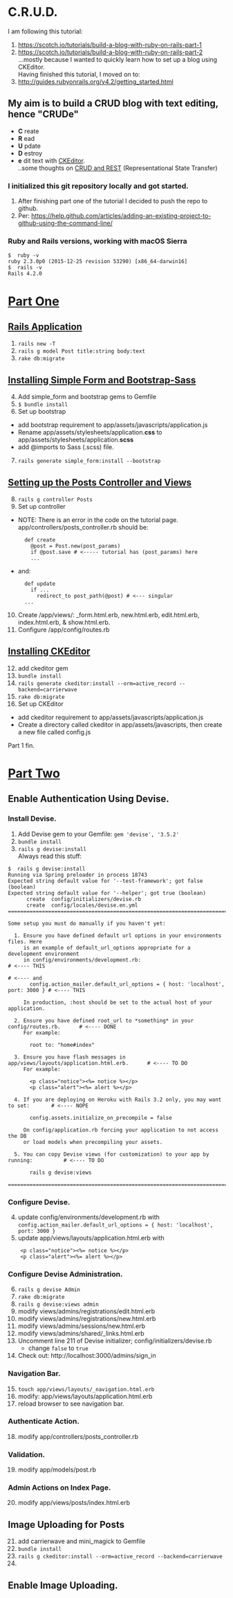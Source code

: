 # C.R.U.D.
I am following this tutorial:
1. https://scotch.io/tutorials/build-a-blog-with-ruby-on-rails-part-1  
2. https://scotch.io/tutorials/build-a-blog-with-ruby-on-rails-part-2  
...mostly because I wanted to quickly learn how to set up a blog using CKEditor.  
Having finished this tutorial, I moved on to:  
3. http://guides.rubyonrails.org/v4.2/getting_started.html

## My aim is to build a CRUD blog with text editing, hence "CRUDe"
 - **C** reate
 - **R** ead
 - **U** pdate
 - **D** estroy
 - **e** dit text with [CKEditor](http://www.rubydoc.info/gems/ckeditor/4.2.0).  
..some thoughts on [CRUD and REST](https://softwareengineering.stackexchange.com/questions/120716/difference-between-rest-and-crud) (Representational State Transfer)  

### I initialized this git repository locally and got started.
1. After finishing part one of the tutorial I decided to push the repo to github.
2. Per: https://help.github.com/articles/adding-an-existing-project-to-github-using-the-command-line/

### Ruby and Rails versions, working with macOS Sierra
```
$  ruby -v
ruby 2.3.0p0 (2015-12-25 revision 53290) [x86_64-darwin16]
$  rails -v
Rails 4.2.0
```
# [Part One](https://scotch.io/tutorials/build-a-blog-with-ruby-on-rails-part-1)

## [Rails Application](https://scotch.io/tutorials/build-a-blog-with-ruby-on-rails-part-1#toc-rails-application)
1. `rails new -T`  
2. `rails g model Post title:string body:text`  
3. `rake db:migrate`  
## [Installing Simple Form and Bootstrap-Sass](https://scotch.io/tutorials/build-a-blog-with-ruby-on-rails-part-1#toc-installing-simple-form-and-bootstrap-sass)
4. Add simple_form and bootstrap gems to Gemfile  
5. `$ bundle install`  
6. Set up bootstrap  
  - add bootstrap requirement to app/assets/javascripts/application.js  
  - Rename app/assets/stylesheets/application.**css** to  
           app/assets/stylesheets/application.**scss**
  - add @imports to Sass (.scss) file.
7. `rails generate simple_form:install --bootstrap`  
## [Setting up the Posts Controller and Views](https://scotch.io/tutorials/build-a-blog-with-ruby-on-rails-part-1#toc-setting-up-the-posts-controller-and-views)
8. `rails g controller Posts`  
9. Set up controller  
  - NOTE: There is an error in the code on the tutorial page.  
    app/controllers/posts_controller.rb should be:
    ```
      def create
        @post = Post.new(post_params)
        if @post.save # <----- tutorial has (post_params) here
        ...
    ```
  - and:
    ```
      def update
        if ...
          redirect_to post_path(@post) # <--- singular
      ...
    ```
10. Create /app/views/: \_form.html.erb, new.html.erb, edit.html.erb, index.html.erb, & show.html.erb.
11. Configure /app/config/routes.rb  
## [Installing   CKEditor](https://scotch.io/tutorials/build-a-blog-with-ruby-on-rails-part-1#toc-installing-ckeditor)
12. add ckeditor gem  
13. `bundle install`  
14. `rails generate ckeditor:install --orm=active_record --backend=carrierwave`  
15. `rake db:migrate`  
16. Set up CKEditor
  - add ckeditor requirement to app/assets/javascripts/application.js  
  - Create a directory called ckeditor in app/assets/javascripts, then create a new file called config.js

Part 1 fin.

# [Part Two](https://scotch.io/tutorials/build-a-blog-with-ruby-on-rails-part-2 )
## Enable Authentication Using Devise.
### Install Devise.
1. Add Devise gem to your Gemfile: `gem 'devise', '3.5.2'`  
2. `bundle install`  
3. `rails g devise:install`  
Always read this stuff:  
```
$  rails g devise:install
Running via Spring preloader in process 18743
Expected string default value for '--test-framework'; got false (boolean)
Expected string default value for '--helper'; got true (boolean)
      create  config/initializers/devise.rb
      create  config/locales/devise.en.yml
===============================================================================

Some setup you must do manually if you haven't yet:

  1. Ensure you have defined default url options in your environments files. Here
     is an example of default_url_options appropriate for a development environment
     in config/environments/development.rb:                                         # <---- THIS
                                                                                    # <---- and
       config.action_mailer.default_url_options = { host: 'localhost', port: 3000 } # <---- THIS

     In production, :host should be set to the actual host of your application.

  2. Ensure you have defined root_url to *something* in your config/routes.rb.      # <---- DONE
     For example:

       root to: "home#index"

  3. Ensure you have flash messages in app/views/layouts/application.html.erb.      # <---- TO DO
     For example:

       <p class="notice"><%= notice %></p>
       <p class="alert"><%= alert %></p>

  4. If you are deploying on Heroku with Rails 3.2 only, you may want to set:       # <---- NOPE

       config.assets.initialize_on_precompile = false

     On config/application.rb forcing your application to not access the DB
     or load models when precompiling your assets.

  5. You can copy Devise views (for customization) to your app by running:          # <---- TO DO

       rails g devise:views

===============================================================================
```
### Configure Devise.  
4. update config/environments/development.rb with  
  `config.action_mailer.default_url_options = { host: 'localhost', port: 3000 }`  
5. update app/views/layouts/application.html.erb with  
```
    <p class="notice"><%= notice %></p>
    <p class="alert"><%= alert %></p>
```
### Configure Devise Administration.  
6. `rails g devise Admin`  
7. `rake db:migrate`
8. `rails g devise:views admin`  
9. modify views/admins/registrations/edit.html.erb  
10. modify views/admins/registrations/new.html.erb  
11. modify views/admins/sessions/new.html.erb  
12. modify views/admins/shared/\_links.html.erb  
13. Uncomment line 211 of Devise initializer; config/initializers/devise.rb  
    - change `false` to `true`  
14. Check out: http://localhost:3000/admins/sign_in  
### Navigation Bar.  
15. `touch app/views/layouts/_navigation.html.erb`  
16. modify: app/views/layouts/application.html.erb  
17. reload browser to see navigation bar.  
### Authenticate Action.  
18. modify app/controllers/posts_controller.rb  
### Validation.  
19. modify app/models/post.rb  
### Admin Actions on Index Page.  
20. modify app/views/posts/index.html.erb  
## Image Uploading for Posts
21. add carrierwave and mini_magick to Gemfile  
22. `bundle install`  
23. `rails g ckeditor:install --orm=active_record --backend=carrierwave`  
24. 

## Enable Image Uploading.
